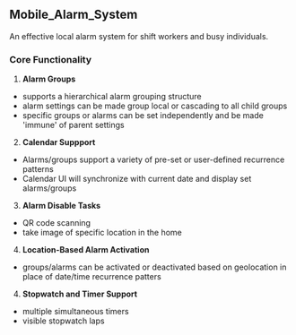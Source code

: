 ## Mobile_Alarm_System

An effective local alarm system for shift workers and busy individuals.

### Core Functionality

1. **Alarm Groups**

  - supports a hierarchical alarm grouping structure
  - alarm settings can be made group local or cascading to all child groups
  - specific groups or alarms can be set independently and be made 'immune' of parent settings

2.  **Calendar Suppport**
  - Alarms/groups support a variety of pre-set or user-defined recurrence patterns
  - Calendar UI will synchronize with current date and display set alarms/groups

3. **Alarm Disable Tasks**
  - QR code scanning
  - take image of specific location in the home

4. **Location-Based Alarm Activation**
  - groups/alarms can be activated or deactivated based on geolocation in place of date/time recurrence patters

4. **Stopwatch and Timer Support**
  - multiple simultaneous timers
  - visible stopwatch laps
